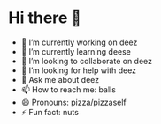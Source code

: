 # Hi there 👋

 - 🔭 I’m currently working on deez
 - 🌱 I’m currently learning deese
 - 👯 I’m looking to collaborate on deez
 - 🤔 I’m looking for help with deez
 - 💬 Ask me about deez
 - 📫 How to reach me: balls
- 😄 Pronouns: pizza/pizzaself
 - ⚡ Fun fact: nuts


